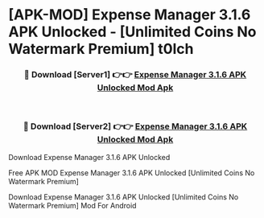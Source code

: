 # [APK-MOD] Expense Manager 3.1.6 APK Unlocked - [Unlimited Coins No Watermark Premium] t0lch



<div align="center">
<h3>🔴 Download [Server1] 👉👉 <a href="https://momento.my/?title=Expense_Manager_3.1.6_APK_Unlocked">Expense Manager 3.1.6 APK Unlocked Mod Apk</a></h3><br>

<h3>🔴 Download [Server2] 👉👉 <a href="https://momento.my/?title=Expense_Manager_3.1.6_APK_Unlocked">Expense Manager 3.1.6 APK Unlocked Mod Apk</a></h3>
</div>



Download Expense Manager 3.1.6 APK Unlocked 

Free APK MOD Expense Manager 3.1.6 APK Unlocked [Unlimited Coins No Watermark Premium]

Download Expense Manager 3.1.6 APK Unlocked [Unlimited Coins No Watermark Premium] Mod For Android
